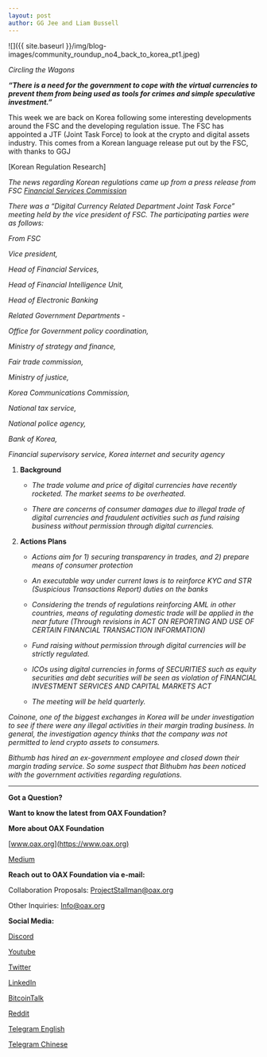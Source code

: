 ```yaml
---
layout: post
author: GG Jee and Liam Bussell
---
```


![]({{ site.baseurl }}/img/blog-images/community_roundup_no4_back_to_korea_pt1.jpeg)

_Circling the Wagons_

**_“There is a need for the government to cope with the virtual currencies to prevent them from being used as tools for crimes and simple speculative investment.”_**

This week we are back on Korea following some interesting developments around the FSC and the developing regulation issue. The FSC has appointed a JTF (Joint Task Force) to look at the crypto and digital assets industry. This comes from a Korean language release put out by the FSC, with thanks to GGJ

[Korean Regulation Research]

_The news regarding Korean regulations came up from a press release from FSC [Financial Services Commission](http://www.fsc.go.kr/eng/)_

_There was a “Digital Currency Related Department Joint Task Force” meeting held by the vice president of FSC. The participating parties were as follows:_

_From FSC_

_Vice president,_

_Head of Financial Services,_

_Head of Financial Intelligence Unit,_

_Head of Electronic Banking_

_Related Government Departments -_

_Office for Government policy coordination,_

_Ministry of strategy and finance,_

_Fair trade commission,_

_Ministry of justice,_

_Korea Communications Commission,_

_National tax service,_

_National police agency,_

_Bank of Korea,_

_Financial supervisory service,_
_Korea internet and security agency_

1. **Background**

    - _The trade volume and price of digital currencies have recently rocketed. The market seems to be overheated._

    - _There are concerns of consumer damages due to illegal trade of digital currencies and fraudulent activities such as fund raising business without permission through digital currencies._

2. **Actions Plans**

    - _Actions aim for 1) securing transparency in trades, and 2) prepare means of consumer protection_

    - _An executable way under current laws is to reinforce KYC and STR (Suspicious Transactions Report) duties on the banks_

    - _Considering the trends of regulations reinforcing AML in other countries, means of regulating domestic trade will be applied in the near future (Through revisions in ACT ON REPORTING AND USE OF CERTAIN FINANCIAL TRANSACTION INFORMATION)_

    - _Fund raising without permission through digital currencies will be strictly regulated._

    - _ICOs using digital currencies in forms of SECURITIES such as equity securities and debt securities will be seen as violation of FINANCIAL INVESTMENT SERVICES AND CAPITAL MARKETS ACT_

    - _The meeting will be held quarterly._

_Coinone, one of the biggest exchanges in Korea will be under investigation to see if there were any illegal activities in their margin trading business. In general, the investigation agency thinks that the company was not permitted to lend crypto assets to consumers._

_Bithumb has hired an ex-government employee and closed down their margin trading service. So some suspect that Bithubm has been noticed with the government activities regarding regulations._

---

**Got a Question?**

**Want to know the latest from OAX Foundation?**

**More about OAX Foundation**

[www.oax.org](https://www.oax.org)

[Medium](https://medium.com/@OAX_Foundation)  
  

**Reach out to OAX Foundation via e-mail:**

Collaboration Proposals: [ProjectStallman@oax.org](ProjectStallman@oax.org)

Other Inquiries: [Info@oax.org](Info@oax.org)

**Social Media:**

[Discord](https://discordapp.com/invite/ZH5YHkb)

[Youtube](https://bit.ly/2Bvsk73)

[Twitter](https://twitter.com/OAX_Foundation)

[LinkedIn](https://www.linkedin.com/company/oax-foundation/)

[BitcoinTalk](http://bitcointalk.org/index.php?topic=1943946)

[Reddit](https://www.reddit.com/r/OpenANX/)

[Telegram English](https://t.me/openanxteam)

[Telegram Chinese](https://t.me/oax_cn)
